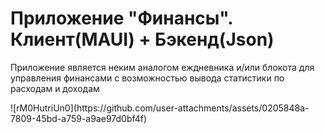 <h1>Приложение "Финансы". Клиент(MAUI) + Бэкенд(Json)</h1>
<p>Приложение является неким аналогом еждневника и/или блокота для управления финансами с возможностью вывода статистики по расходам и доходам</p>
![rM0HutriUn0](https://github.com/user-attachments/assets/0205848a-7809-45bd-a759-a9ae97d0bf4f)
